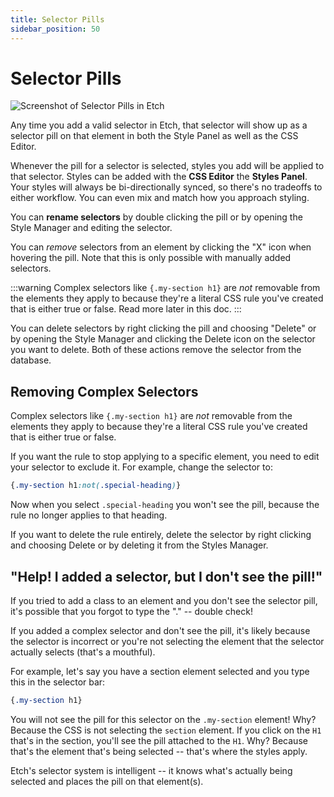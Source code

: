 ```yaml
---
title: Selector Pills
sidebar_position: 50
---
```


# Selector Pills

![Screenshot of Selector Pills in Etch](./img/selector-pill.avif)


Any time you add a valid selector in Etch, that selector will show up as a selector pill on that element in both the Style Panel as well as the CSS Editor. 

Whenever the pill for a selector is selected, styles you add will be applied to that selector. Styles can be added with the **CSS Editor** the **Styles Panel**. Your styles will always be bi-directionally synced, so there's no tradeoffs to either workflow. You can even mix and match how you approach styling.

You can **rename selectors** by double clicking the pill or by opening the Style Manager and editing the selector.

You can *remove* selectors from an element by clicking the "X" icon when hovering the pill. Note that this is only possible with manually added selectors. 

:::warning
Complex selectors like `{.my-section h1}` are _not_ removable from the elements they apply to because they're a literal CSS rule you've created that is either true or false. Read more later in this doc.
:::

You can delete selectors by right clicking the pill and choosing "Delete" or by opening the Style Manager and clicking the Delete icon on the selector you want to delete. Both of these actions remove the selector from the database.

## Removing Complex Selectors

Complex selectors like `{.my-section h1}` are _not_ removable from the elements they apply to because they're a literal CSS rule you've created that is either true or false. 

If you want the rule to stop applying to a specific element, you need to edit your selector to exclude it. For example, change the selector to:

```css
{.my-section h1:not(.special-heading)}
```

Now when you select `.special-heading` you won't see the pill, because the rule no longer applies to that heading. 

If you want to delete the rule entirely, delete the selector by right clicking and choosing Delete or by deleting it from the Styles Manager.

## "Help! I added a selector, but I don't see the pill!"

If you tried to add a class to an element and you don't see the selector pill, it's possible that you forgot to type the "." -- double check!

If you added a complex selector and don't see the pill, it's likely because the selector is incorrect or you're not selecting the element that the selector actually selects (that's a mouthful).

For example, let's say you have a section element selected and you type this in the selector bar:

```css
{.my-section h1}
```

You will not see the pill for this selector on the `.my-section` element! Why? Because the CSS is not selecting the `section` element. If you click on the `H1` that's in the section, you'll see the pill attached to the `H1`. Why? Because that's the element that's being selected -- that's where the styles apply.

Etch's selector system is intelligent -- it knows what's actually being selected and places the pill on that element(s).